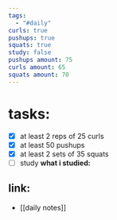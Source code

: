 ```yaml
---
tags:
  - "#daily"
curls: true
pushups: true
squats: true
study: false
pushups amount: 75
curls amount: 65
squats amount: 70
---
```

# tasks:
- [x] at least 2 reps of 25 curls 
- [x] at least 50 pushups
- [x] at least 2 sets of 35 squats
- [ ] study
      **what i studied:**  
      
## link: 
- [[daily notes]] 